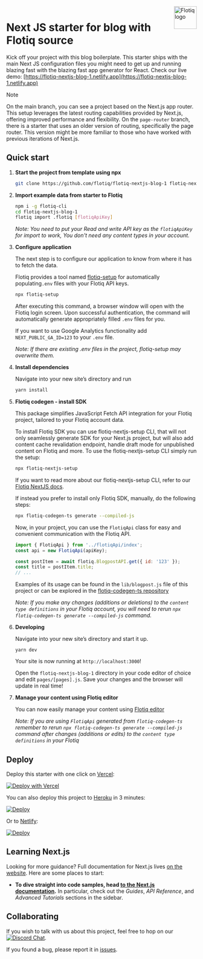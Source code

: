 <a href="https://flotiq.com/">
    <img src="https://editor.flotiq.com/fonts/fq-logo.svg" alt="Flotiq logo" title="Flotiq" align="right" height="60" />
</a>

Next JS starter for blog with Flotiq source
===========================

Kick off your project with this blog boilerplate. This starter ships with the main Next JS configuration files you might need to get up and running blazing fast with the blazing fast app generator for React.
Check our live demo: [https://flotiq-nextjs-blog-1.netlify.app](https://flotiq-nextjs-blog-1.netlify.app) 

> [!NOTE]
> On the main branch, you can see a project based on the Next.js app router. This setup leverages the latest routing capabilities provided by Next.js, offering improved performance and flexibility. On the `page-router` branch, there is a starter that uses an older version of routing, specifically the page router. This version might be more familiar to those who have worked with previous iterations of Next.js.

## Quick start

1. **Start the project from template using npx**

    ```bash
    git clone https://github.com/flotiq/flotiq-nextjs-blog-1 flotiq-nextjs-blog-1
    ```

2. **Import example data from starter to Flotiq**

    ```bash
    npm i -g flotiq-cli
    cd flotiq-nextjs-blog-1
    flotiq import .flotiq [flotiqApiKey]
    ```
    _Note: You need to put your Read and write API key as the `flotiqApiKey` for import to work, You don't need any content types in your account._

3. **Configure application**

    The next step is to configure our application to know from where it has to fetch the data.
    
    Flotiq provides a tool named [flotiq-setup](https://github.com/flotiq/flotiq-setup)
    for automatically populating`.env` files with your Flotiq API keys.
    
    ```bash
    npx flotiq-setup
    ```
    
    After executing this command, a browser window will open with the Flotiq login screen. Upon successful authentication,
    the command will automatically generate appropriately filled `.env` files for you.

    If you want to use Google Analytics functionality add
    `NEXT_PUBLIC_GA_ID=123` to your `.env` file.

    _Note: If there are existing .env files in the project, flotiq-setup may overwrite them._

4. **Install dependencies**

    Navigate into your new site’s directory and run
    
    ```bash
    yarn install
    ```
   
5. **Flotiq codegen - install SDK**
    
    This package simplifies JavaScript Fetch API integration for your Flotiq project, tailored to your Flotiq account
    data.
    
    To install Flotiq SDK you can use flotiq-nextjs-setup CLI, that will not only seamlessly generate SDK for your Next.js project, but will also add content cache revalidation endpoint, handle draft mode for unpublished content on Flotiq and more. To use the flotiq-nextjs-setup CLI simply run the setup:

    ```bash
    npx flotiq-nextjs-setup
    ```
    If you want to read more about our flotiq-nextjs-setup CLI, refer to our [Flotiq NextJS docs](https://flotiq.com/docs/Universe/nextjs/nextjs-setup/).

    If instead you prefer to install only Flotiq SDK, manually, do the following steps:

    ```bash
    npx flotiq-codegen-ts generate --compiled-js
    ```
    
    Now, in your project, you can use the `FlotiqApi` class for easy and convenient communication with the Flotiq API.
    
    ```javascript
    import { FlotiqApi } from '../flotiqApi/index';
    const api = new FlotiqApi(apiKey);
    
    const postItem = await flotiq.BlogpostAPI.get({ id: '123' });
    const title = postItem.title;
    // ...
    ```

    Examples of its usage can be found in the `lib/blogpost.js` file of this project or can be explored in the
    [flotiq-codegen-ts repository](https://github.com/flotiq/flotiq-codegen-ts)
    
    _Note: If you make any changes (additions or deletions) to the `content type definitions` in your Flotiq account, you will need to rerun `npx flotiq-codegen-ts generate --compiled-js` command._

6. **Developing**
    
    Navigate into your new site’s directory and start it up.
    
    ```shell
    yarn dev
    ```
    
    Your site is now running at `http://localhost:3000`!
    
    Open the `flotiq-nextjs-blog-1` directory in your code editor of choice and edit `pages/[pages].js`. Save your changes and the browser will update in real time!

7. **Manage your content using Flotiq editor**
    
    You can now easily manage your content using [Flotiq editor](https://editor.flotiq.com)

    _Note: If you are using `FlotiqApi` generated from `flotiq-codegen-ts` remember to rerun `npx flotiq-codegen-ts generate --compiled-js`
    command after changes (additions or edits) to the `content type definitions` in your Flotiq_

## Deploy

Deploy this starter with one click on [Vercel](https://vercel.com/):

[![Deploy with Vercel](https://vercel.com/button)](https://vercel.com/new/clone?repository-url=https%3A%2F%2Fgithub.com%2Fflotiq%2Fflotiq-nextjs-blog-1)

You can also deploy this project to [Heroku](https://www.heroku.com/) in 3 minutes:

[![Deploy](https://www.herokucdn.com/deploy/button.svg)](https://heroku.com/deploy?template=https%3A%2F%2Fgithub.com%2Fflotiq%2Fflotiq-nextjs-blog-1)

Or to [Netlify](https://www.netlify.com/):

[![Deploy](https://www.netlify.com/img/deploy/button.svg)](https://app.netlify.com/start/deploy?repository=https%3A%2F%2Fgithub.com%2Fflotiq%2Fflotiq-nextjs-blog-1)

## Learning Next.js

Looking for more guidance? Full documentation for Next.js lives [on the website](https://nextjs.org/). Here are some places to start:

- **To dive straight into code samples, head [to the Next.js documentation](https://nextjs.org/docs/getting-started).** In particular, check out the _Guides_, _API Reference_, and _Advanced Tutorials_ sections in the sidebar.

## Collaborating

If you wish to talk with us about this project, feel free to hop on our [![Discord Chat](https://img.shields.io/discord/682699728454025410.svg)](https://discord.gg/FwXcHnX).

If you found a bug, please report it in [issues](https://github.com/flotiq/flotiq-nextjs-blog-1/issues).
